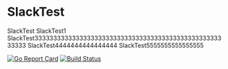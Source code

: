 # SlackTest
SlackTest
SlackTest1
SlackTest3333333333333333333333333333333333333333333333333333333
SlackTest4444444444444444
SlackTest5555555555555555

[![Go Report Card](https://goreportcard.com/badge/github.com/qingche123/SlackTest)](https://goreportcard.com/report/github.com/qingche123/SlackTest)
[![Build Status](https://travis-ci.org/qingche123/SlackTest.png)](https://travis-ci.org/qingche123/SlackTest)